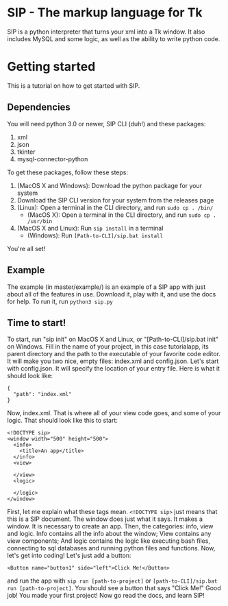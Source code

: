 # SIP - The markup language for Tk
SIP is a python interpreter that turns your xml into a Tk window. It also includes MySQL and some logic, as well as the
ability to write python code.
# Getting started
This is a tutorial on how to get started with SIP.
## Dependencies
You will need python 3.0 or newer, SIP CLI (duh!) and these packages:
1. xml
2. json
3. tkinter
4. mysql-connector-python

To get these packages, follow these steps:
1. (MacOS X and Windows): Download the python package for your system
2. Download the SIP CLI version for your system from the releases page
3. (Linux): Open a terminal in the CLI directory, and run `sudo cp . /bin/`
    * (MacOS X): Open a terminal in the CLI directory, and run `sudo cp . /usr/bin`
4. (MacOS X and Linux): Run `sip install` in a terminal
    * (Windows): Run `[Path-to-CLI]/sip.bat install`

You're all set!
## Example
The example (in master/example/) is an example of a SIP app with just about all of the features in use. Download it, play with it,
and use the docs for help. To run it, run `python3 sip.py`
## Time to start!
To start, run "sip init" on MacOS X and Linux, or "[Path-to-CLI]/sip.bat init" on Windows. Fill in the name of your project,
in this case tutorialapp, its parent directory and the path to the executable of your favorite code editor. It will make you
two nice, empty files: index.xml and config.json. Let's start with config.json. It will specify the location of your entry file.
Here is what it should look like:
```
{
  "path": "index.xml"
}
```
Now, index.xml. That is where all of your view code goes, and some of your logic. That should look like this to start:
```
<!DOCTYPE sip>
<window width="500" height="500">
  <info>
    <title>An app</title>
  </info>
  <view>
    
  </view>
  <logic>
    
  </logic>
</window>
```
First, let me explain what these tags mean. `<!DOCTYPE sip>` just means that this is a SIP document. The window does just
what it says. It makes a window. It is necessary to create an app. Then, the categories: info, view and logic. Info contains
all the info about the window; View contains any view components; And logic contains the logic like executing bash files,
connecting to sql databases and running python files and functions. Now, let's get into coding! Let's just add a button:
```
<Button name="button1" side="left">Click Me!</Button>
```
and run the app with `sip run [path-to-project]` or `[path-to-CLI]/sip.bat run [path-to-project]`. You should see a button
that says "Click Me!" Good job! You made your first project! Now go read the docs, and learn SIP!

